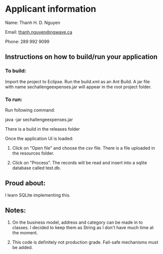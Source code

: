 # Applicant information

Name: Thanh H. D. Nguyen

Email: thanh.nguyen@ngwave.ca

Phone: 289 992 9099
 
## Instructions on how to build/run your application

### To build: 

Import the project to Eclipse. Run the build.xml as an Ant Build. A jar file with name sechallengeexpenses.jar will appear in the root project folder. 

### To run: 

Run following command:

java -jar sechallengeexpenses.jar

There is a build in the releases folder

Once the application UI is loaded:

1. Click on "Open file" and choose the csv file. There is a file uploaded in the resources folder. 

2. Click on "Process". The records will be read and insert into a sqlite database called test.db.

## Proud about: 

I learn SQLite implementing this.

## Notes:

1. On the business model, address and category can be made in to classes. I decided to keep them as String as I don't have much time at the moment.

2. This code is definitely not production grade. Fail-safe mechanisms must be added. 

